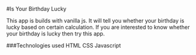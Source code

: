#Is Your Birthday Lucky

This app is builds with vanilla js. It will tell you whether your birthday is lucky based on certain calculation. If you are interested to know whether your birthday is lucky then try this app.

###Technologies used
HTML
CSS
Javascript
